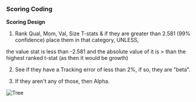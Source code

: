 ### Scoring Coding

**Scoring Design**

1. Rank Qual, Mom, Val, Size T-stats & if they are greater than 2.581 (99% confidence) place them in that category, UNLESS,

the value stat is less than -2.581 and the absolute value of it is > than the highest ranked t-stat (as then it would be growth)

2. See if they have a Tracking error of less than 2%, if so, they are "beta".

3. If they aren't any of those, then Alpha.


![Tree](https://github.com/[lowvoljono]/[2024-Innova]/blob/[main]/Tree_Diagram.png?raw=true)
